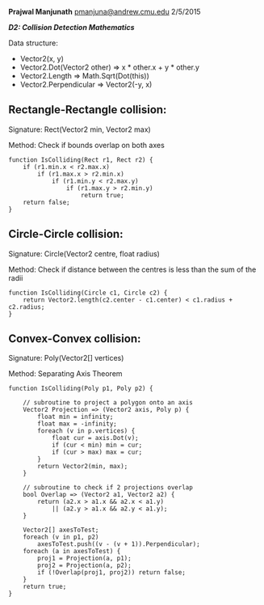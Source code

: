 **Prajwal Manjunath** pmanjuna@andrew.cmu.edu 2/5/2015

***D2: Collision Detection Mathematics***

Data structure:
* Vector2(x, y)
* Vector2.Dot(Vector2 other) => x * other.x + y * other.y
* Vector2.Length => Math.Sqrt(Dot(this))
* Vector2.Perpendicular => Vector2(-y, x)


Rectangle-Rectangle collision:
------------------------------

Signature: Rect(Vector2 min, Vector2 max)

Method: Check if bounds overlap on both axes

```
function IsColliding(Rect r1, Rect r2) {
    if (r1.min.x < r2.max.x)
        if (r1.max.x > r2.min.x)
            if (r1.min.y < r2.max.y)
                if (r1.max.y > r2.min.y)
                    return true;
    return false;
}
```

Circle-Circle collision:
------------------------

Signature: Circle(Vector2 centre, float radius)

Method: Check if distance between the centres is less than the sum of the radii

```
function IsColliding(Circle c1, Circle c2) {
    return Vector2.length(c2.center - c1.center) < c1.radius + c2.radius;
}
```

Convex-Convex collision:
------------------------

Signature: Poly(Vector2[] vertices)

Method: Separating Axis Theorem

```
function IsColliding(Poly p1, Poly p2) {
    
    // subroutine to project a polygon onto an axis
    Vector2 Projection => (Vector2 axis, Poly p) {
        float min = infinity;
        float max = -infinity;
        foreach (v in p.vertices) {
            float cur = axis.Dot(v);
            if (cur < min) min = cur;
            if (cur > max) max = cur;
        }
        return Vector2(min, max);
    }
    
    // subroutine to check if 2 projections overlap
    bool Overlap => (Vector2 a1, Vector2 a2) {
        return (a2.x > a1.x && a2.x < a1.y)
            || (a2.y > a1.x && a2.y < a1.y);
    }
    
    Vector2[] axesToTest;
    foreach (v in p1, p2)
        axesToTest.push((v - (v + 1)).Perpendicular);
    foreach (a in axesToTest) {
        proj1 = Projection(a, p1);
        proj2 = Projection(a, p2);
        if (!Overlap(proj1, proj2)) return false;
    }
    return true;
}

```
